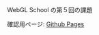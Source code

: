 WebGL School の第５回の課題

確認用ページ: [Github Pages](https://hirokuniteruya.github.io/webgl_school_homework05/)

